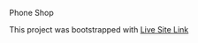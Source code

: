 Phone Shop

This project was bootstrapped with [Live Site Link](https://github.com/facebook/create-react-app)